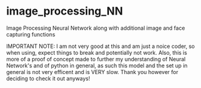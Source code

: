 # image_processing_NN
Image Processing Neural Network along with additional image and face capturing functions

IMPORTANT NOTE:
I am not very good at this and am just a noice coder, so when using, expect things to break and potentially not work.
Also, this is more of a proof of concept made to further my understanding of Neural Network's and of python in general,
as such this model and the set up in general is not very efficent and is VERY slow.
Thank you however for deciding to check it out anyways!

